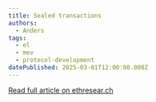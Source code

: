 ```yaml
---
title: Sealed transactions
authors:
  - Anders
tags:
  - el
  - mev
  - protocol-development
datePublished: 2025-03-01T12:00:00.000Z
---
```


[Read full article on ethresear.ch](https://ethresear.ch/t/sealed-transactions/21859)

